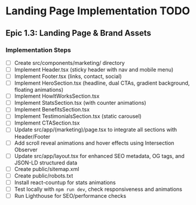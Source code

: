 # Landing Page Implementation TODO

## Epic 1.3: Landing Page & Brand Assets

### Implementation Steps
- [ ] Create src/components/marketing/ directory
- [ ] Implement Header.tsx (sticky header with nav and mobile menu)
- [ ] Implement Footer.tsx (links, contact, social)
- [ ] Implement HeroSection.tsx (headline, dual CTAs, gradient background, floating animations)
- [ ] Implement HowItWorksSection.tsx
- [ ] Implement StatsSection.tsx (with counter animations)
- [ ] Implement BenefitsSection.tsx
- [ ] Implement TestimonialsSection.tsx (static carousel)
- [ ] Implement CTASection.tsx
- [ ] Update src/app/(marketing)/page.tsx to integrate all sections with Header/Footer
- [ ] Add scroll reveal animations and hover effects using Intersection Observer
- [ ] Update src/app/layout.tsx for enhanced SEO metadata, OG tags, and JSON-LD structured data
- [ ] Create public/sitemap.xml
- [ ] Create public/robots.txt
- [ ] Install react-countup for stats animations
- [ ] Test locally with `npm run dev`, check responsiveness and animations
- [ ] Run Lighthouse for SEO/performance checks
